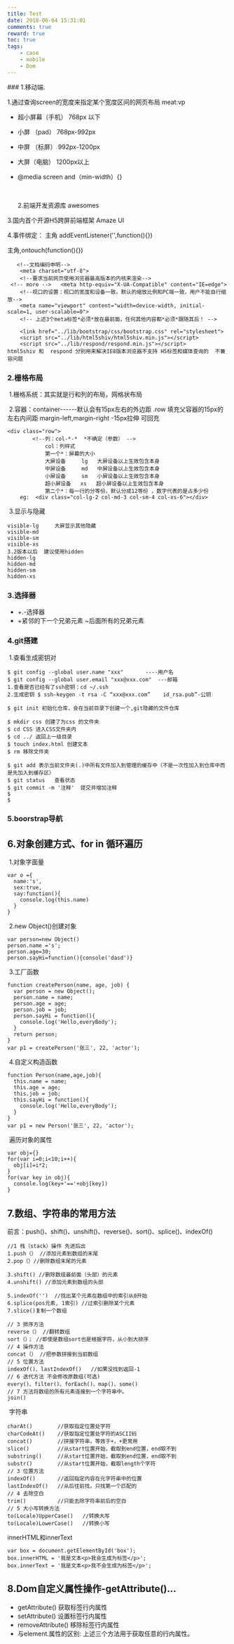```yaml
---
title: Test
date: 2018-06-04 15:31:01
comments: true
reward: true
toc: true
tags:
	- case
	- mobile
	- Dom
---
```


﻿### 1.移动端.

$1$.通过查询screen的宽度来指定某个宽度区间的网页布局	meat:vp

- 超小屏幕（手机） 768px  以下

  <!-- more -->

- 小屏 （pad）         768px-992px

- 中屏    （标屏）      992px-1200px

- 大屏（电脑）            1200px以上 

- @media screen  and（min-width）{}

  ​

  2.前端开发资源库 awesomes 

3.国内首个开源H5跨屏前端框架 Amaze UI

4.事件绑定： 主角  addEventListener('',function(){})

主角,ontouch(function(){})





```
   <!--文档编码申明-->
    <meta charset="utf-8">
    <!--要求当前网页使用浏览器最高版本的内核来渲染-->
 <!-- more -->   <meta http-equiv="X-UA-Compatible" content="IE=edge">
    <!--视口的设置：视口的宽度和设备一致，默认的缩放比例和PC端一致，用户不能自行缩放-->
    <meta name="viewport" content="width=device-width, initial-scale=1, user-scalable=0">
    <!-- 上述3个meta标签*必须*放在最前面，任何其他内容都*必须*跟随其后！ -->
```

```
    <link href="../lib/bootstrap/css/bootstrap.css" rel="stylesheet">
    <script src="../lib/html5shiv/html5shiv.min.js"></script>
    <script src="../lib/respond/respond.min.js"></script>
html5shiv 和  respond 分别用来解决IE8版本浏览器不支持 H5标签和媒体查询的  不兼容问题
```

### 2.栅格布局

​	1.栅格系统：其实就是行和列的布局，网格状布局

​	2.容器：container------默认会有15px左右的外边距 .row 填充父容器的15px的左右内间距   margin-left,margin-right -15px拉伸 可回充

```
<div class="row">
        <!--列：col-*-*  *不确定（参数） -->
            col：列样式
            第一个*：屏幕的大小
            大屏设备     lg   大屏设备以上生效包含本身
            中屏设备     md   中屏设备以上生效包含本身
            小屏设备     sm   小屏设备以上生效包含本身
            超小屏设备   xs   超小屏设备以上生效包含本身
            第二个*：每一行的分等份，默认分成12等份 ，数字代表的是占多少份
	eg:  <div class="col-lg-2 col-md-3 col-sm-4 col-xs-6"></div> 
```

​	3.显示与隐藏

```
visible-lg     大屏显示其他隐藏
visible-md
visible-sm
visible-xs
3.2版本以后  建议使用hidden
hidden-lg
hidden-md
hidden-sm
hidden-xs
```

### 3.选择器

+ +.-选择器   
+ +紧邻的下一个兄弟元素 ~后面所有的兄弟元素



### 4.git搭建

​	1.查看生成密钥对

```
$ git config --global user.name "xxx"       ----用户名
$ git config --global user.email "xxx@xxx.com"  ---邮箱
1.查看是否已经有了ssh密钥：cd ~/.ssh
2.生成密钥 $ ssh-keygen -t rsa -C “xxx@xxx.com”    id_rsa.pub”-公钥

$ git init 初始化仓库，会在当前目录下创建一个,git隐藏的文件仓库

$ mkdir css 创建了为css 的文件夹
$ cd CSS 进入CSS文件夹内
$ cd ../ 返回上一级目录
$ touch index.html 创建文本
$ rm 移除文件夹

$ git add 表示当前文件夹(.)中所有文件加入到管理的缓存中（不是一次性加入到仓库中而是先加入到缓存区）
$ git status   查看状态
$ git commit -m '注释'  提交并增加注释
$
$
```

### 5.boorstrap导航



## 6.对象创建方式、for in 循环遍历

​	 1.对象字面量

```
var o ={
  name:'s',
  sex:true,
  say:function(){
    console.log(this.name)
  }
}
```

​	2.new Object()创建对象

```
var person=new Object()
person.name ='s';
person.age=30;
person.sayHi=function(){console('dasd')}
```

​	3.工厂函数

```
function createPerson(name, age, job) {
  var person = new Object();
  person.name = name;
  person.age = age;
  person.job = job;
  person.sayHi = function(){
    console.log('Hello,everyBody');
  }
  return person;
}
var p1 = createPerson('张三', 22, 'actor');
```

​	4.自定义构造函数

```
function Person(name,age,job){
  this.name = name;
  this.age = age;
  this.job = job;
  this.sayHi = function(){
  	console.log('Hello,everyBody');
  }
}
var p1 = new Person('张三', 22, 'actor');
```

​	遍历对象的属性

```
var obj={}
for(var i=0;i<10;i++){
  obj[i]=i*2; 
}
for(var key in obj){
  console.log(key+'=='+obj[key])
}
```

## 7.数组、字符串的常用方法

​	前言：push()、shift()、unshift()、reverse()、sort()、splice()、indexOf()

```
//1 栈（stack）操作 先进后出
1.push（） //添加元素到数组的末尾
2.pop（）//删除数组末尾的元素

3.shift() //删除数组最前面（头部）的元素
4.unshift() //添加元素到数组的头部

5.indexOf('')  //找出某个元素在数组中的索引从0开始
6.splice(pos元素, 1索引) //过索引删除某个元素
7.slice()复制一个数组

// 3 排序方法
reverse（） //翻转数组
sort（）； //即使是数组sort也是根据字符，从小到大排序
// 4 操作方法
concat（） //把参数拼接到当前数组
// 5 位置方法
indexOf()、lastIndexOf()   //如果没找到返回-1
// 6 迭代方法 不会修改原数组(可选)
every()、filter()、forEach()、map()、some()
// 7 方法将数组的所有元素连接到一个字符串中。
join()
```

​	字符串

```
charAt()    	//获取指定位置处字符
charCodeAt()  	//获取指定位置处字符的ASCII码
concat()   		//拼接字符串，等效于+，+更常用
slice()    		//从start位置开始，截取到end位置，end取不到
substring() 	//从start位置开始，截取到end位置，end取不到
substr()   		//从start位置开始，截取length个字符
// 3 位置方法
indexOf()   	//返回指定内容在元字符串中的位置
lastIndexOf() 	//从后往前找，只找第一个匹配的
// 4 去除空白   
trim()  		//只能去除字符串前后的空白
// 5 大小写转换方法
to(Locale)UpperCase() 	//转换大写
to(Locale)LowerCase() 	//转换小写
```

 innerHTML和innerText

```
var box = document.getElementById('box');
box.innerHTML = '我是文本<p>我会生成为标签</p>';
box.innerText = '我是文本<p>我不会生成为标签</p>';
```

## 8.Dom自定义属性操作-getAttribute()...

- getAttribute() 获取标签行内属性
- setAttribute() 设置标签行内属性
- removeAttribute() 移除标签行内属性
- 与element.属性的区别: 上述三个方法用于获取任意的行内属性。



## 

## 